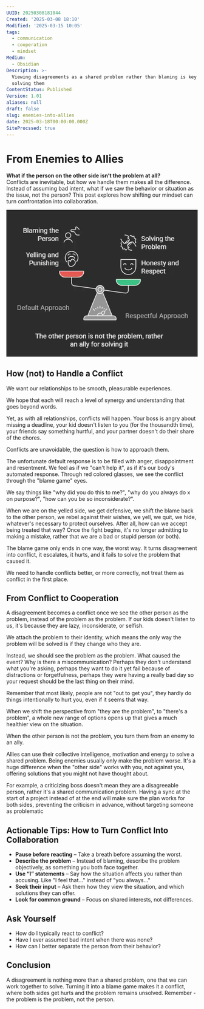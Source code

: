 ```yaml
---
UUID: 20250308181044
Created: '2025-03-08 18:10'
Modified: '2025-03-15 10:05'
tags:
  - communication
  - cooperation
  - mindset
Medium:
  - Obsidian
Description: >-
  Viewing disagreements as a shared problem rather than blaming is key to
  solving them
ContentStatus: Published
Version: 1.01
aliases: null
draft: false
slug: enemies-into-allies
date: 2025-03-18T00:00:00.000Z
SiteProcssed: true
---
```


# From Enemies to Allies

**What if the person on the other side isn’t the problem at all?**  
Conflicts are inevitable, but how we handle them makes all the difference. Instead of assuming bad intent, what if we saw the behavior or situation as the issue, not the person? This post explores how shifting our mindset can turn confrontation into collaboration.

![from_enemies_to_allies.webp](/posts/from_enemies_to_allies.webp)

<!-- truncate -->

## How (not) to Handle a Conflict

We want our relationships to be smooth, pleasurable experiences.

We hope that each will reach a level of synergy and understanding that goes beyond words.

Yet, as with all relationships, conflicts will happen. Your boss is angry about missing a deadline, your kid doesn't listen to you (for the thousandth time), your friends say something hurtful, and your partner doesn't do their share of the chores.

Conflicts are unavoidable, the question is how to approach them.

The unfortunate default response is to be filled with anger, disappointment and resentment. We feel as if we "can't help it", as if it's our body's automated response. Through red colored glasses, we see the conflict through the "blame game" eyes.

We say things like "why did you do this to me?", "why do you always do x on purpose?", "how can you be so inconsiderate?".

When we are on the yelled side, we get defensive, we shift the blame back to the other person, we rebel against their wishes, we yell, we quit, we hide, whatever's necessary to protect ourselves. After all, how can we accept being treated that way? Once the fight begins, it's no longer admitting to making a mistake, rather that we are a bad or stupid person (or both).

The blame game only ends in one way, the worst way. It turns disagreement into conflict, it escalates, it hurts, and it fails to solve the problem that caused it.

We need to handle conflicts better, or more correctly, not treat them as conflict in the first place.

## From Conflict to Cooperation

A disagreement becomes a conflict once we see the other person as the problem, instead of the problem as the problem. If our kids doesn't listen to us, it's because they are lazy, inconsiderate, or selfish.

We attach the problem to their identity, which means the only way the problem will be solved is if they change who they are.

Instead, we should see the problem as the problem. What caused the event? Why is there a miscommunication? Perhaps they don't understand what you're asking, perhaps they want to do it yet fail because of distractions or forgetfulness, perhaps they were having a really bad day so your request should be the last thing on their mind.

Remember that most likely, people are not "out to get you", they hardly do things intentionally to hurt you, even if it seems that way.

When we shift the perspective from "they are the problem", to "there's a problem", a whole new range of options opens up that gives a much healthier view on the situation.

When the other person is not the problem, you turn them from an enemy to an ally.

Allies can use their collective intelligence, motivation and energy to solve a shared problem. Being enemies usually only make the problem worse. It's a huge difference when the "other side" works with you, not against you, offering solutions that you might not have thought about.

For example, a criticizing boss doesn't mean they are a disagreeable person, rather it's a shared communication problem. Having a sync at the start of a project instead of at the end will make sure the plan works for both sides, preventing the criticism in advance, without targeting someone as problematic

## Actionable Tips: How to Turn Conflict Into Collaboration
- **Pause before reacting** – Take a breath before assuming the worst.
- **Describe the problem** – Instead of blaming, describe the problem objectively, as something you both face together.
- **Use “I” statements** – Say how the situation affects you rather than accusing. Like "I feel that..." instead of "you always..."
- **Seek their input** – Ask them how they view the situation, and which solutions they can offer.
- **Look for common ground** – Focus on shared interests, not differences.
## Ask Yourself
- How do I typically react to conflict?
- Have I ever assumed bad intent when there was none?
- How can I better separate the person from their behavior?

## Conclusion

A disagreement is nothing more than a shared problem, one that we can work together to solve. Turning it into a blame game makes it a conflict, where both sides get hurts and the problem remains unsolved. Remember - the problem is the problem, not the person.

